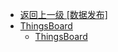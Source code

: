 - [返回上一级 [数据发布]](zh-CN/EdgeLinkStudio/工程管理/工程配置/数据发布/)
- [ThingsBoard](zh-CN/EdgeLinkStudio/工程管理/工程配置/数据发布/ThingsBoard/)
  - [ThingsBoard](zh-CN/EdgeLinkStudio/工程管理/工程配置/数据发布/ThingsBoard/ThingsBoard.md)
